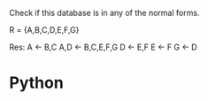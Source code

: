 Check if this database is in any of the normal forms. 

R = {A,B,C,D,E,F,G}

Res: 
A <- B,C
A,D <- B,C,E,F,G
D <- E,F
E <- F
G <- D



# Python

